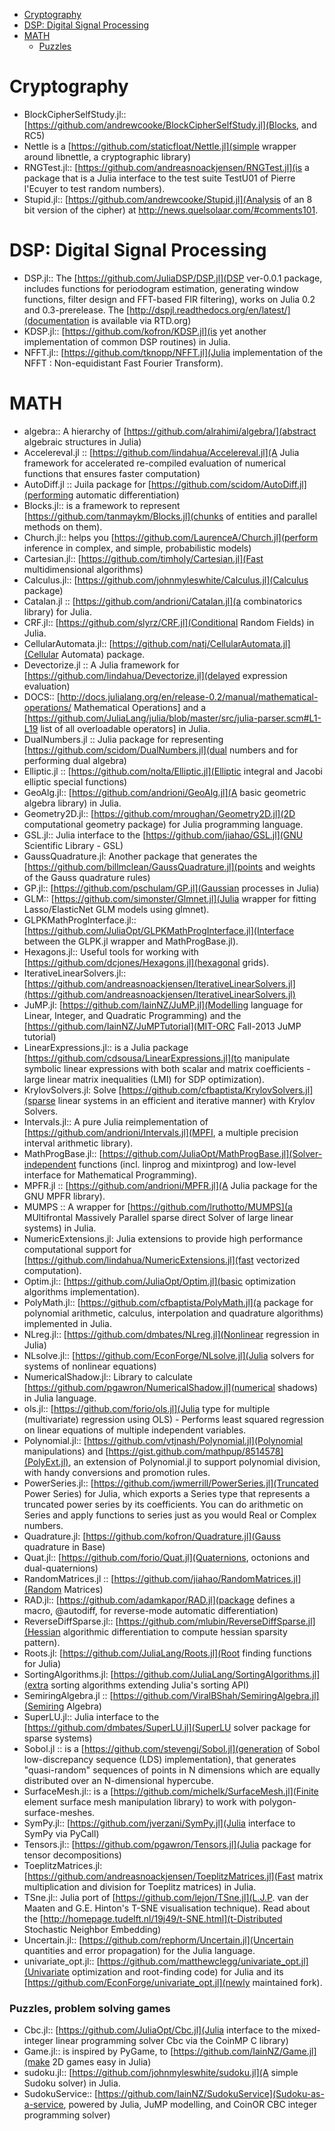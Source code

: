 * [Cryptography ](#cryptography)
* [DSP: Digital Signal Processing](#dsp)
* [MATH ](#math)
    * [Puzzles](#puzzles)

# Cryptography 
* BlockCipherSelfStudy.jl:: [https://github.com/andrewcooke/BlockCipherSelfStudy.jl](Blocks, and RC5)
* Nettle is a [https://github.com/staticfloat/Nettle.jl](simple wrapper around libnettle, a cryptographic library)
* RNGTest.jl:: [https://github.com/andreasnoackjensen/RNGTest.jl](is a package that is a Julia interface to the test suite TestU01 of Pierre l'Ecuyer to test random numbers).
* Stupid.jl:: [https://github.com/andrewcooke/Stupid.jl](Analysis of an 8 bit version of the cipher) at http://news.quelsolaar.com/#comments101.


# DSP: Digital Signal Processing 
* DSP.jl:: The [https://github.com/JuliaDSP/DSP.jl](DSP ver-0.0.1 package, includes functions for periodogram estimation, generating window functions, filter design and FFT-based FIR filtering), works on Julia 0.2 and 0.3-prerelease. The [http://dspjl.readthedocs.org/en/latest/](documentation is available via RTD.org)
* KDSP.jl:: [https://github.com/kofron/KDSP.jl](is yet another implementation of common DSP routines) in Julia.
* NFFT.jl:: [https://github.com/tknopp/NFFT.jl](Julia implementation of the NFFT : Non-equidistant Fast Fourier Transform).


# MATH 
* algebra:: A hierarchy of [https://github.com/alrahimi/algebra/](abstract algebraic structures in Julia)
* Accelereval.jl :: [https://github.com/lindahua/Accelereval.jl](A Julia framework for accelerated re-compiled evaluation of numerical functions that ensures faster computation)
* AutoDiff.jl :: Juila package for [https://github.com/scidom/AutoDiff.jl](performing automatic differentiation)
* Blocks.jl:: is a framework to represent [https://github.com/tanmaykm/Blocks.jl](chunks of entities and parallel methods on them).
* Church.jl:: helps you [https://github.com/LaurenceA/Church.jl](perform inference in complex, and simple, probabilistic models)
* Cartesian.jl:: [https://github.com/timholy/Cartesian.jl](Fast multidimensional algorithms)
* Calculus.jl:: [https://github.com/johnmyleswhite/Calculus.jl](Calculus package)
* Catalan.jl :: [https://github.com/andrioni/Catalan.jl](a combinatorics library) for Julia.
* CRF.jl:: [https://github.com/slyrz/CRF.jl](Conditional Random Fields) in Julia.
* CellularAutomata.jl:: [https://github.com/natj/CellularAutomata.jl](Cellular Automata) package.
* Devectorize.jl :: A Julia framework for [https://github.com/lindahua/Devectorize.jl](delayed expression evaluation)
* DOCS:: [http://docs.julialang.org/en/release-0.2/manual/mathematical-operations/ Mathematical Operations] and a [https://github.com/JuliaLang/julia/blob/master/src/julia-parser.scm#L1-L19 list of all overloadable operators] in Julia.
* DualNumbers.jl :: Julia package for representing [https://github.com/scidom/DualNumbers.jl](dual numbers and for performing dual algebra)
* Elliptic.jl :: [https://github.com/nolta/Elliptic.jl](Elliptic integral and Jacobi elliptic special functions)
* GeoAlg.jl:: [https://github.com/andrioni/GeoAlg.jl](A basic geometric algebra library) in Julia.
* Geometry2D.jl:: [https://github.com/mroughan/Geometry2D.jl](2D computational geometry package) for Julia programming language.
* GSL.jl:: Julia interface to the [https://github.com/jiahao/GSL.jl](GNU Scientific Library - GSL)
* GaussQuadrature.jl: Another package that generates the [https://github.com/billmclean/GaussQuadrature.jl](points and weights of the Gauss quadrature rules)
* GP.jl:: [https://github.com/pschulam/GP.jl](Gaussian processes in Julia)
* GLM:: [https://github.com/simonster/Glmnet.jl](Julia wrapper for fitting Lasso/ElasticNet GLM models using glmnet).
* GLPKMathProgInterface.jl:: [https://github.com/JuliaOpt/GLPKMathProgInterface.jl](Interface between the GLPK.jl wrapper and MathProgBase.jl).
* Hexagons.jl:: Useful tools for working with [https://github.com/dcjones/Hexagons.jl](hexagonal grids).
* IterativeLinearSolvers.jl:: [https://github.com/andreasnoackjensen/IterativeLinearSolvers.jl](https://github.com/andreasnoackjensen/IterativeLinearSolvers.jl)
* JuMP.jl: [https://github.com/IainNZ/JuMP.jl](Modelling language for Linear, Integer, and Quadratic Programming) and the [https://github.com/IainNZ/JuMPTutorial](MIT-ORC Fall-2013 JuMP tutorial)
* LinearExpressions.jl:: is a Julia package [https://github.com/cdsousa/LinearExpressions.jl](to manipulate symbolic linear expressions with both scalar and matrix coefficients - large linear matrix inequalities (LMI) for SDP optimization).
* KrylovSolvers.jl: Solve [https://github.com/cfbaptista/KrylovSolvers.jl](sparse linear systems in an efficient and iterative manner) with  Krylov Solvers.
* Intervals.jl:: A pure Julia reimplementation of [https://github.com/andrioni/Intervals.jl](MPFI, a multiple precision interval arithmetic library).
* MathProgBase.jl:: [https://github.com/JuliaOpt/MathProgBase.jl](Solver-independent functions (incl. linprog and mixintprog) and low-level interface for Mathematical Programming).
* MPFR.jl :: [https://github.com/andrioni/MPFR.jl](A Julia package for the GNU MPFR library).
* MUMPS :: A wrapper for [https://github.com/lruthotto/MUMPS](a MUltifrontal Massively Parallel sparse direct Solver of large linear systems) in Julia.
* NumericExtensions.jl: Julia extensions to provide high performance computational support for [https://github.com/lindahua/NumericExtensions.jl](fast vectorized computation).
* Optim.jl:: [https://github.com/JuliaOpt/Optim.jl](basic optimization algorithms implementation).
* PolyMath.jl:: [https://github.com/cfbaptista/PolyMath.jl](a package for polynomial arithmetic, calculus, interpolation and quadrature algorithms) implemented in Julia.
* NLreg.jl:: [https://github.com/dmbates/NLreg.jl](Nonlinear regression in Julia)
* NLsolve.jl:: [https://github.com/EconForge/NLsolve.jl](Julia solvers for systems of nonlinear equations)
* NumericalShadow.jl:: Library to calculate [https://github.com/pgawron/NumericalShadow.jl](numerical shadows) in Julia language.
* ols.jl:: [https://github.com/forio/ols.jl](Julia type for multiple (multivariate) regression using OLS) - Performs least squared regression on linear equations of multiple independent variables.
* Polynomial.jl:: [https://github.com/vtjnash/Polynomial.jl](Polynomial manipulations) and [https://gist.github.com/mathpup/8514578](PolyExt.jl), an extension of Polynomial.jl to support polynomial division, with handy conversions and promotion rules. 
* PowerSeries.jl:: [https://github.com/jwmerrill/PowerSeries.jl](Truncated Power Series) for Julia, which exports a Series type that represents a truncated power series by its coefficients. You can do arithmetic on Series and apply functions to series just as you would Real or Complex numbers.
* Quadrature.jl: [https://github.com/kofron/Quadrature.jl](Gauss quadrature in Base)
* Quat.jl:: [https://github.com/forio/Quat.jl](Quaternions, octonions and dual-quaternions)
* RandomMatrices.jl :: [https://github.com/jiahao/RandomMatrices.jl](Random Matrices)
* RAD.jl:: [https://github.com/adamkapor/RAD.jl](package defines a macro, @autodiff, for reverse-mode automatic differentiation)
* ReverseDiffSparse.jl:: [https://github.com/mlubin/ReverseDiffSparse.jl](Hessian algorithmic differentiation to compute hessian sparsity pattern).
* Roots.jl: [https://github.com/JuliaLang/Roots.jl](Root finding functions for Julia)
* SortingAlgorithms.jl: [https://github.com/JuliaLang/SortingAlgorithms.jl](extra sorting algorithms extending Julia's sorting API)
* SemiringAlgebra.jl :: [https://github.com/ViralBShah/SemiringAlgebra.jl](Semiring Algebra)
* SuperLU.jl:: Julia interface to the [https://github.com/dmbates/SuperLU.jl](SuperLU solver package for sparse systems)
* Sobol.jl :: is a [https://github.com/stevengj/Sobol.jl](generation of Sobol low-discrepancy sequence (LDS) implementation), that generates "quasi-random" sequences of points in N dimensions which are equally distributed over an N-dimensional hypercube.
* SurfaceMesh.jl:: is a [https://github.com/michelk/SurfaceMesh.jl](Finite element surface mesh manipulation library) to work with polygon-surface-meshes.
* SymPy.jl:: [https://github.com/jverzani/SymPy.jl](Julia interface to SymPy via PyCall)
* Tensors.jl:: [https://github.com/pgawron/Tensors.jl](Julia package for tensor decompositions)
* ToeplitzMatrices.jl: [https://github.com/andreasnoackjensen/ToeplitzMatrices.jl](Fast matrix multiplication and division for Toeplitz matrices) in Julia.
* TSne.jl:: Julia port of [https://github.com/lejon/TSne.jl](L.J.P. van der Maaten and G.E. Hinton's T-SNE visualisation technique). Read about the [http://homepage.tudelft.nl/19j49/t-SNE.html](t-Distributed Stochastic Neighbor Embedding)
* Uncertain.jl:: [https://github.com/rephorm/Uncertain.jl](Uncertain quantities and error propagation) for the Julia language.
* univariate_opt.jl:: [https://github.com/matthewclegg/univariate_opt.jl](Univariate optimization and root-finding code) for Julia and its [https://github.com/EconForge/univariate_opt.jl](newly maintained fork).

### Puzzles, problem solving games 
* Cbc.jl:: [https://github.com/JuliaOpt/Cbc.jl](Julia interface to the mixed-integer linear programming solver Cbc via the CoinMP C library)
* Game.jl:: is inspired by PyGame, to [https://github.com/IainNZ/Game.jl](make 2D games easy in Julia)
* sudoku.jl:: [https://github.com/johnmyleswhite/sudoku.jl](A simple Sudoku solver) in Julia.
* SudokuService:: [https://github.com/IainNZ/SudokuService](Sudoku-as-a-service, powered by Julia, JuMP modelling, and CoinOR CBC integer programming solver)

